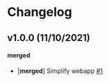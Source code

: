 # Changelog

## v1.0.0 (11/10/2021)

#### merged

- [**merged**] Simplify webapp [#1](https://github.com/antoinewg/smartlist/pull/1)

